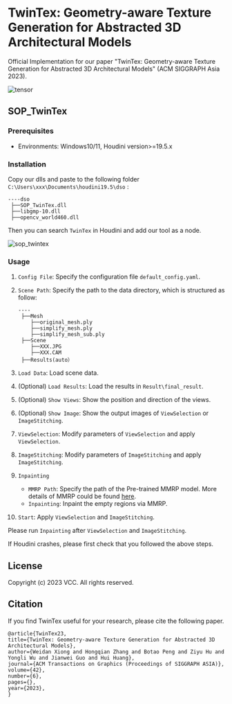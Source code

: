 # TwinTex: Geometry-aware Texture Generation for Abstracted 3D Architectural Models

Official Implementation for our paper "TwinTex: Geometry-aware Texture Generation for Abstracted 3D Architectural Models" (ACM SIGGRAPH Asia 2023).

![tensor](https://github.com/Ligo04/TwinTex/blob/main/images/teaser.png?raw=true)

## SOP_TwinTex 

### Prerequisites

- Environments: Windows10/11, Houdini version>=19.5.x

### Installation

Copy our dlls and paste to the following folder `C:\Users\xxx\Documents\houdini19.5\dso` :

```
----dso
 ├──SOP_TwinTex.dll
 ├──libgmp-10.dll
 ├──opencv_world460.dll
```

Then you can search `TwinTex` in Houdini and add our tool as a node.

![sop_twintex](https://github.com/Ligo04/TwinTex/blob/main/images/SOP_TwinTex.png?raw=true)

### Usage 

1. `Config File`: Specify the configuration file `default_config.yaml`.

2. `Scene Path`: Specify the path to the data directory, which is structured as follow:

   ```
   ----
    ├──Mesh
       ├──original_mesh.ply
       ├──simplify_mesh.ply
       ├──simplify_mesh_sub.ply
    ├──Scene
       ├──XXX.JPG
       ├──XXX.CAM
    ├──Results(auto）
   ```

3. `Load Data`: Load scene data.

4. (Optional) `Load Results`: Load the results in `Result\final_result`.

5. (Optional) `Show Views`: Show the position and direction of the views.

6. (Optional) `Show Image`: Show the output images of `ViewSelection` or `ImageStitching`.

7. `ViewSelection`:  Modify parameters of `ViewSelection` and apply `ViewSelection`. 

8. `ImageStitching`: Modify parameters of `ImageStitching` and apply `ImageStitching`.

9. `Inpainting`

   - `MMRP Path`: Specify the path of the Pre-trained MMRP model. More details of MMRP could be found  [here](https://github.com/Ligo04/TwinTex/tree/main/MMRP).
   - `Inpainting`: Inpaint the empty regions via MMRP.

10. `Start`: Apply `ViewSelection` and `ImageStitching`.

Please run `Inpainting` after `ViewSelection` and `ImageStitching`.

If Houdini crashes, please first check that you followed the above steps.

## License

Copyright (c) 2023 VCC. All rights reserved.

## Citation

If you find TwinTex useful for your research, please cite the following paper.

```
@article{TwinTex23,
title={TwinTex: Geometry-aware Texture Generation for Abstracted 3D Architectural Models},
author={Weidan Xiong and Hongqian Zhang and Botao Peng and Ziyu Hu and Yongli Wu and Jianwei Guo and Hui Huang},
journal={ACM Transactions on Graphics (Proceedings of SIGGRAPH ASIA)},
volume={42},
number={6},
pages={},
year={2023},
}
```
